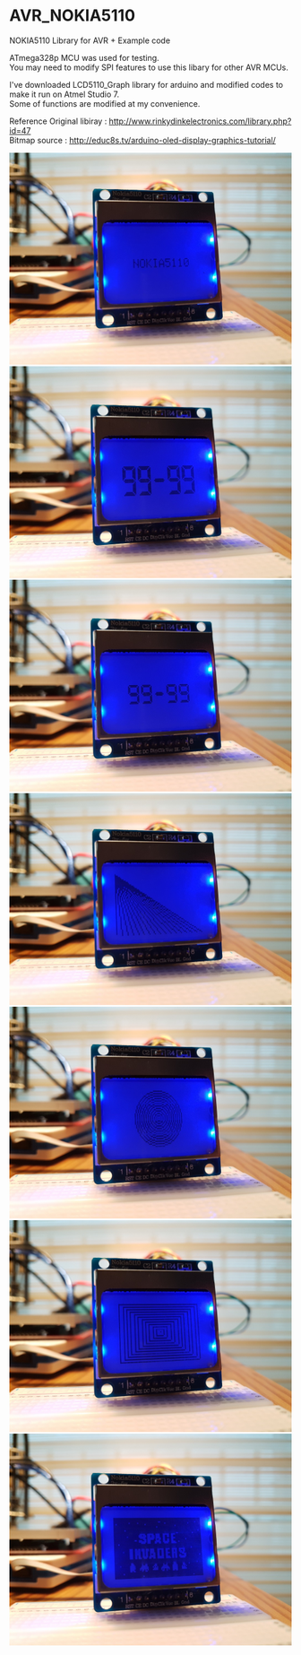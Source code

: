 # AVR_NOKIA5110
NOKIA5110 Library for AVR + Example code

ATmega328p MCU was used for testing.<br>
You may need to modify SPI features to use this libary for other AVR MCUs.

I've downloaded LCD5110_Graph library for arduino and modified codes to make it run on Atmel Studio 7.<br>
Some of functions are modified at my convenience.

Reference
Original libiray : http://www.rinkydinkelectronics.com/library.php?id=47<br>
Bitmap source : http://educ8s.tv/arduino-oled-display-graphics-tutorial/

![small_font](./small_font.jpg)<br>
![big_num](./big_num.jpg)<br>
![small_num](./small_num.jpg)<br>
![line](./line.jpg)<br>
![cirle](./circle.jpg)<br>
![rect](./rect.jpg)<br>
![bitmap](./bitmap.jpg)<br>
